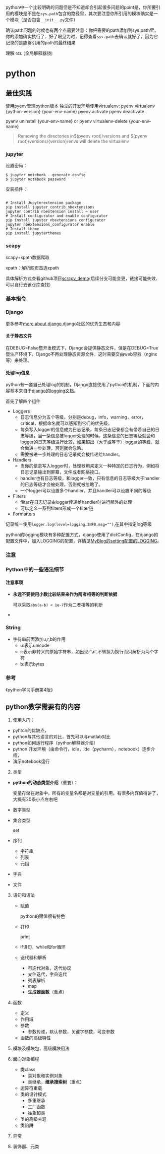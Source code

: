 python中一个比较明确的问题但是不知道却会引起很多问题的point是，你所要引用的模块是不是在`sys.path`包含的路径里，其次要注意你所引用的模块确实是一个模块（是否包含`__init__.py`文件）

确认path问题的时候也有两个点需要注意：你把需要的path添加到sys.path里，你的添加确实执行了，好了眼见为时，记得查看`sys.path`去确认就好了，因为它记录的是能够引用的path的最终结果



理解 `GIL` (全局解释器锁)

# python



### 





## 最佳实践

使用pyenv管理python版本
独立的开发环境使用virtualenv:
pyenv virtualenv {python-version} {your-env-name}
pyenv activate
pyenv deactivate

pyenv uninstall {your-env-name} or pyenv virtualenv-delete {your-env-name}  

> Removing the directories in\$(pyenv root)/versions and $(pyenv root)/versions/{version}/envs will delete the virtualenv



### 







### jupyter

设置密码：

```shell
$ jupyter notebook --generate-config
$ jupyter notebook password
```

安装插件：

```shell

# Install Jupyterextension package
pip install jupyter_contrib_nbextensions
jupyter contrib nbextension install — user
# Install configurator and enable configurator
pip install jupyter_nbextensions_configurator
jupyter nbextensions_configurator enable
# Install theme
pip install jupyterthemes

```



### scapy

scapy+xpath数据爬取

xpath：解析网页首选xpath

具体解析方式查看github项目[scrapy_demo](https://github.com/chengcx1019/architecture/tree/startup-1/scrapy_demo/parse)(后续分支可能变更，链接可能失效，可以自行去该仓库查找)

### 基本指令



### Django

更多参考[more about django](./django),django社区的优秀生态和内容

#### 关于静态文件

在DEBUG=False暨开发模式下，Django会提供静态文件，但是在DEBUG=True暨生产环境下，Django不再处理静态资源文件，这时需要交由web容器（nginx等）来处理。

#### 处理log信息

python有一套自己处理log的机制，Django直接使用了python的机制，下面的内容基本来自于[django的logging文档](https://docs.djangoproject.com/en/2.1/topics/logging/)。

首先了解四个组件

- Loggers
  - 日志信息分为五个等级，分别是debug，info，warning，error，critical，根据命名就可以感知到它们的优先级。
  - 每条写入logger的信息成为日志记录，每条日志记录都会有带着自己的日志等级，当一条信息被logger处理的时候，这条信息的日志等级就会和logger的日志等级进行比较，如果超出（大于或等于）logger的等级，就会做进一步处理，否则就会忽略。
  - 需要被进一步处理的日志记录就会被传递给handler。
- Handlers
  - 当你的信息写入logger时，处理器用来定义一种特定的日志行为，例如将日志记录输出到屏幕，文件或者网络接口。
  - handler也有日志等级，和logger一致，只有信息的日志等级大于handler的日志等级才会被处理，否则就被忽略了。
  - 一个logger可以设置多个handler，并且handler可以设置不同的等级
- Filters
  - fliter在日志记录由logger传递给handler时进行额外的处理
  - 可以定义一系列filters形成一个filter链
- Formatters

记录统一使用`logger.log(level=logging.INFO,msg="")`,在其中指定log等级

python的logging模块有多种配置方式，django使用了dictConfig，在django的配置文件中，加入LOGGING的配置，详情见[MyBlog的setting配置的LOGGING](https://github.com/chengcx1019/MyBlog/blob/master/myblog/settings.py)。

### 注意

### Python中的一些语法细节

#### 注意事项

- **永远不要使用小数比较结果来作为两者相等的判断依据**

  可以采取`abs(a-b) < 1e-7`作为二者相等的判断

- 

### String

- 字符串前面添加u,r,b的作用
  - u:表示unicode
  - r:表示非转义的原始字符串，如出现r'\n',不转换为换行而只解析为两个字符
  - b:表示bytes



### 参考

《python学习手册第4版》



## python教学需要有的内容

1. 使用入门：

- pyhton的优缺点，
- python与其他语言的对比，首先可以与matlab对比
- python如何运行程序（python解释器介绍）
- python 开发环境（由命令行，idle，ide（pycharm），notebook）逐步介绍，
- 演示notebook运行

2. 类型

- **python的动态类型介绍**（重要）：

  变量存储在对象中，所有的变量名都是对变量的引用，有很多内容值得讲了，大概有20条小点左右吧

- 数字类型

- 集合类型

  set

- 序列

  - 字符串
  - 列表
  - 元组

- 字典

- 文件

3. 语句和语法

   - 赋值

     python的赋值很有特色

   - 打印

     print

   - if语句，while和for循环

   - 迭代器和解析

     - 可迭代对象，迭代协议
     - 文件迭代，字典迭代
     - 列表解析
     - map
     - **生成器函数**（重点）

4. 函数

   - 定义
   - 作用域
   - 参数
     - 参数传递，默认参数，关键字参数，可变参数
   - 函数的高级特性

5. 模块及模块包，高级模块用法

6. 面向对象编程

   - 类class
     - 类对象和实例对象
     - 类继承，**继承搜索树**（重点）
   - 运算符重载
   - 类的设计模式
     - 多重继承
     - 工厂函数
     - 抽象超类
   - 类的高级主题
   - 类陷阱

7. 异常

8. 装饰器、元类



